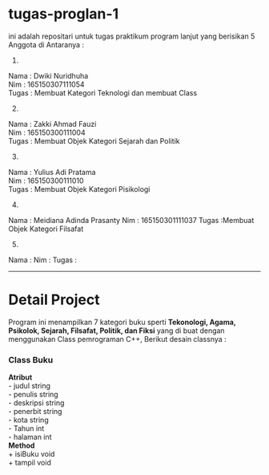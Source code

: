 # tugas-proglan-1
ini adalah repositari untuk tugas praktikum program lanjut yang berisikan 5 Anggota di Antaranya :

1.
Nama : Dwiki Nuridhuha <br>
Nim : 165150307111054 <br>
Tugas : Membuat Kategori Teknologi dan membuat Class <br>

2.
Nama : Zakki Ahmad Fauzi  <br>
Nim : 165150300111004 <br>
Tugas : Membuat Objek Kategori Sejarah dan Politik <br>

3.
Nama : Yulius Adi Pratama <br>
Nim : 165150300111010 <br>
Tugas : Membuat Objek Kategori Pisikologi <br>  

4.
Nama : Meidiana Adinda Prasanty
Nim : 165150301111037
Tugas :Membuat Objek Kategori Filsafat

5.
Nama : 
Nim : 
Tugas :
<hr>
<h1>Detail Project</h1>
Program ini menampilkan 7 kategori buku sperti <b>Tekonologi, Agama, Psikolok, Sejarah, Filsafat, Politik, dan Fiksi</b> yang di buat dengan menggunakan Class pemrograman C++, Berikut desain classnya : <br>

<h3>Class Buku</h3>
<b>Atribut</b> <br>
- judul string <br>
- penulis string <br>
- deskripsi string <br>
- penerbit string <br>
- kota string <br>
- Tahun int <br>
- halaman int <br>
<b>Method</b> <br>
+ isiBuku void <br>
+ tampil void <br>
